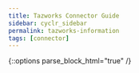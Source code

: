```yaml
---
title: Tazworks Connector Guide
sidebar: cyclr_sidebar
permalink: tazworks-information
tags: [connector]
---
```

{::options parse_block_html="true" /}

